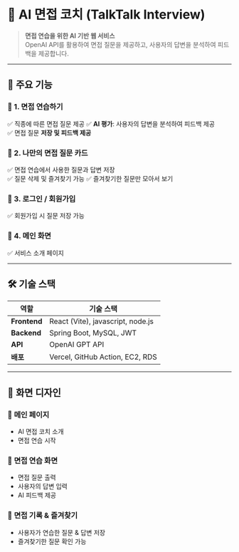 # 🎤 AI 면접 코치 (TalkTalk Interview)


> **면접 연습을 위한 AI 기반 웹 서비스**  
> OpenAI API를 활용하여 면접 질문을 제공하고, 사용자의 답변을 분석하여 피드백을 제공합니다.

---

## 🎯 **주요 기능**
### 🔹 1. **면접 연습하기**
✅ 직종에 따른 면접 질문 제공
✅ **AI 평가**: 사용자의 답변을 분석하여 피드백 제공  
✅ 면접 질문 **저장 및 피드백 제공**   

### 🔹 2. **나만의 면접 질문 카드**
✅ 면접 연습에서 사용한 질문과 답변 저장  
✅ 질문 삭제 및 즐겨찾기 가능
✅ 즐겨찾기한 질문만 모아서 보기

### 🔹 3. **로그인 / 회원가입**
✅ 회원가입 시 질문 저장 가능

### 🔹 4. **메인 화면**
✅ 서비스 소개 페이지


---

## 🛠 **기술 스택**
| 역할          | 기술 스택 |
|--------------|-----------------|
| **Frontend** | React (Vite), javascript, node.js |
| **Backend**  | Spring Boot, MySQL, JWT |
| **API**      | OpenAI GPT API |
| **배포**      | Vercel, GitHub Action, EC2, RDS |

---

## 📸 **화면 디자인**
### 🎯 **메인 페이지**
- AI 면접 코치 소개
- 면접 연습 시작  

### 🎯 **면접 연습 화면**
- 면접 질문 출력
- 사용자의 답변 입력
- AI 피드백 제공  

### 🎯 **면접 기록 & 즐겨찾기**
- 사용자가 연습한 질문 & 답변 저장  
- 즐겨찾기한 질문 확인 가능

